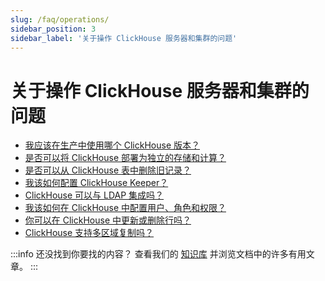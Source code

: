 ```yaml
---
slug: /faq/operations/
sidebar_position: 3
sidebar_label: '关于操作 ClickHouse 服务器和集群的问题'
---
```



# 关于操作 ClickHouse 服务器和集群的问题

- [我应该在生产中使用哪个 ClickHouse 版本？](/faq/operations/production.md)
- [是否可以将 ClickHouse 部署为独立的存储和计算？](/faq/operations/separate_storage.md)
- [是否可以从 ClickHouse 表中删除旧记录？](/faq/operations/delete-old-data.md)
- [我该如何配置 ClickHouse Keeper？](/guides/sre/keeper/index.md)
- [ClickHouse 可以与 LDAP 集成吗？](/guides/sre/user-management/configuring-ldap.md)
- [我该如何在 ClickHouse 中配置用户、角色和权限？](/guides/sre/user-management/index.md)
- [你可以在 ClickHouse 中更新或删除行吗？](/guides/developer/mutations.md)
- [ClickHouse 支持多区域复制吗？](/faq/operations/multi-region-replication.md)

:::info 还没找到你要找的内容？
查看我们的 [知识库](/knowledgebase/) 并浏览文档中的许多有用文章。
:::
